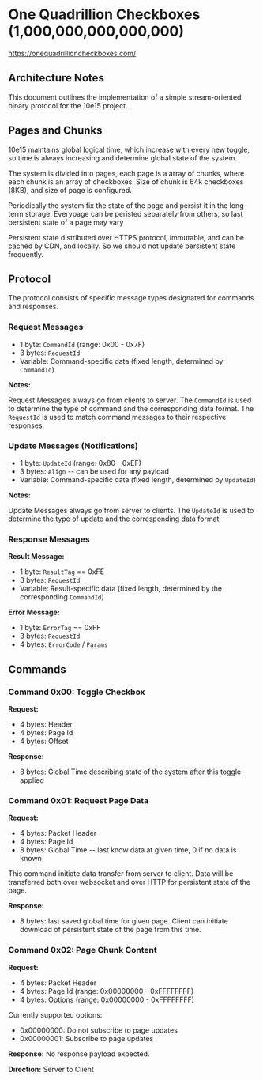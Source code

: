 # One Quadrillion Checkboxes (1,000,000,000,000,000)

https://onequadrillioncheckboxes.com/

## Architecture Notes

This document outlines the implementation of a simple stream-oriented binary protocol for the 10e15 project.

## Pages and Chunks

10e15 maintains global logical time, which increase with every new toggle, so time is always increasing and determine global state of the system.

The system is divided into pages, each page is a array of chunks, where each chunk is an array of checkboxes. Size of chunk is 64k checkboxes (8KB), and size of page is configured.

Periodically the system fix the state of the page and persist it in the long-term storage. Everypage can be peristed separately from others, so last persistent state of a page may vary

Persistent state distributed over HTTPS protocol, immutable, and can be cached by CDN, and locally. So we should not update persistent state frequently.

## Protocol

The protocol consists of specific message types designated for commands and responses.

### Request Messages

- 1 byte: `CommandId` (range: 0x00 - 0x7F)
- 3 bytes: `RequestId`
- Variable: Command-specific data (fixed length, determined by `CommandId`)

**Notes:**

Request Messages always go from clients to server. The `CommandId` is used to determine the type of command and the corresponding data format. The `RequestId` is used to match command messages to their respective responses.

### Update Messages (Notifications)

- 1 byte: `UpdateId` (range: 0x80 - 0xEF)
- 3 bytes: `Align` -- can be used for any payload
- Variable: Command-specific data (fixed length, determined by `UpdateId`)

**Notes:**

Update Messages always go from server to clients. The `UpdateId` is used to determine the type of update and the corresponding data format.

### Response Messages

**Result Message:**

- 1 byte: `ResultTag` == 0xFE
- 3 bytes: `RequestId`
- Variable: Result-specific data (fixed length, determined by the corresponding `CommandId`)

**Error Message:**

- 1 byte: `ErrorTag` == 0xFF
- 3 bytes: `RequestId`
- 4 bytes: `ErrorCode` / `Params`


## Commands

### Command 0x00: Toggle Checkbox

**Request:**

- 4 bytes: Header
- 4 bytes: Page Id
- 4 bytes: Offset

**Response:**
- 8 bytes: Global Time describing state of the system after this toggle applied

### Command 0x01: Request Page Data

**Request:**

- 4 bytes: Packet Header
- 4 bytes: Page Id
- 8 bytes: Global Time -- last know data at given time, 0 if no data is known

This command initiate data transfer from server to client. Data will be transferred both over websocket and over HTTP for persistent state of the page.

**Response:**

- 8 bytes: last saved global time for given page. Client can initiate download of persistent state of the page from this time.


### Command 0x02: Page Chunk Content

**Request:**

- 4 bytes: Packet Header
- 4 bytes: Page Id (range: 0x00000000 - 0xFFFFFFFF)
- 4 bytes: Options (range: 0x00000000 - 0xFFFFFFFF)

Currently supported options:
- 0x00000000: Do not subscribe to page updates
- 0x00000001: Subscribe to page updates

**Response:** No response payload expected.

**Direction:** Server to Client
